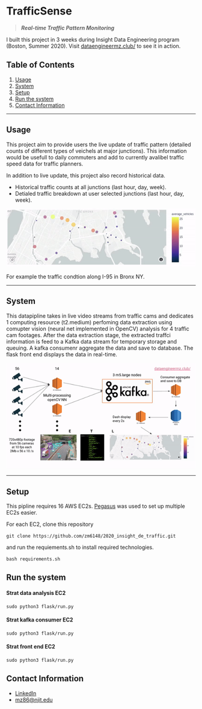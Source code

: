 # TrafficSense

> ***Real-time Traffic Pattern Monitoring***


I built this project in 3 weeks during Insight Data Engineering program (Boston, Summer 2020).
Visit [dataengineermz.club/](http://dataengineermz.club/) to see it in action.

## Table of Contents

1. [Usage](README.md#Usage)
1. [System](README.md#System)
1. [Setup](README.md#setup)
1. [Run the system](README.md#run-the-system)
1. [Contact Information](README.md#contact-information)

***

## Usage

This project aim to provide users the live update of traffic pattern (detailed counts of different types of veichels at major junctions). This information would be usefull to daily commuters and add to currently avalibel traffic speed data for traffic planners.

In addition to live update, this project also record historical data. 
- Historical traffic counts at all junctions (last hour, day, week).
- Detialed traffic breakdown at user selected junctions (last hour, day, week).

![Demo_gif](./img/ezgif.com-video-to-gif(1).gif)

For example the traffic condtion along I-95 in Bronx NY.

---
## System

This datapipline takes in live video streams from traffic cams and dedicates 1 computing resource (t2.medium) perfoming data extraction using comupter vision (neural net implemented in OpenCV) analysis for 4 traffic cam footages. After the data extraction stage, the extracted traffci information is feed to a Kafka data stream for temporary storage and queuing. A kafka consumenr aggregate the data and save to database. The flask front end displays the data in real-time.

![system_png](./img/ezgif.com-video-to-gif(2).gif)


---
## Setup

This pipline requires 16 AWS EC2s. [Pegasus](https://github.com/InsightDataScience/pegasus) was used to set up multiple EC2s easier.

For each EC2, clone this repository

```
git clone https://github.com/zm6148/2020_insight_de_traffic.git
```
and run the requiements.sh to install required technologies.

```
bash requirements.sh
```


## Run the system

#### Strat data analysis EC2
```
sudo python3 flask/run.py
```
#### Strat kafka consumer EC2
```
sudo python3 flask/run.py
```
#### Strat front end EC2
```
sudo python3 flask/run.py
```

## Contact Information

* [LinkedIn](https://www.linkedin.com/in/zm6148)
* mz86@njit.edu
